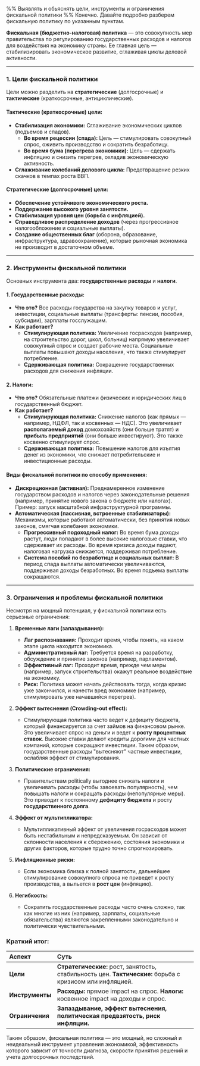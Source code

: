 %% Выявлять и обьяснять цели, инструменты и ограничения фискальной политики %%
Конечно. Давайте подробно разберем фискальную политику по указанным пунктам.

**Фискальная (бюджетно-налоговая) политика** — это совокупность мер правительства по регулированию государственных расходов и налогов для воздействия на экономику страны. Ее главная цель — стабилизировать экономическое развитие, сглаживая циклы деловой активности.

---

### 1. Цели фискальной политики

Цели можно разделить на **стратегические** (долгосрочные) и **тактические** (краткосрочные, антициклические).

#### Тактические (краткосрочные) цели:
*   **Стабилизация экономики:** Сглаживание экономических циклов (подъемов и спадов).
    *   **Во время рецессии (спада):** Цель — стимулировать совокупный спрос, оживить производство и сократить безработицу.
    *   **Во время бума (перегрева экономики):** Цель — сдержать инфляцию и снизить перегрев, охладив экономическую активность.
*   **Сглаживание колебаний делового цикла:** Предотвращение резких скачков в темпах роста ВВП.

#### Стратегические (долгосрочные) цели:
*   **Обеспечение устойчивого экономического роста.**
*   **Поддержание высокого уровня занятости.**
*   **Стабилизация уровня цен (борьба с инфляцией).**
*   **Справедливое распределение доходов** (через прогрессивное налогообложение и социальные выплаты).
*   **Создание общественных благ** (оборона, образование, инфраструктура, здравоохранение), которые рыночная экономика не производит в достаточном объеме.

---

### 2. Инструменты фискальной политики

Основных инструмента два: **государственные расходы** и **налоги**.

#### 1. Государственные расходы:
*   **Что это?** Все расходы государства на закупку товаров и услуг, инвестиции, социальные выплаты (трансферты: пенсии, пособия, субсидии), зарплаты госслужащим.
*   **Как работает?**
    *   **Стимулирующая политика:** Увеличение госрасходов (например, на строительство дорог, школ, больниц) напрямую увеличивает совокупный спрос и создает рабочие места. Социальные выплаты повышают доходы населения, что также стимулирует потребление.
    *   **Сдерживающая политика:** Сокращение государственных расходов для снижения инфляции.

#### 2. Налоги:
*   **Что это?** Обязательные платежи физических и юридических лиц в государственный бюджет.
*   **Как работает?**
    *   **Стимулирующая политика:** Снижение налогов (как прямых — например, НДФЛ, так и косвенных — НДС). Это увеличивает **располагаемый доход** домохозяйств (они больше тратят) и **прибыль предприятий** (они больше инвестируют). Это также косвенно стимулирует спрос.
    *   **Сдерживающая политика:** Повышение налогов для изъятия денег из экономики, что снижает потребительские и инвестиционные расходы.

#### Виды фискальной политики по способу применения:

*   **Дискреционная (активная):** Преднамеренное изменение государством расходов и налогов через законодательные решения (например, принятие нового закона о бюджете или налогах). Пример: запуск масштабной инфраструктурной программы.
*   **Автоматическая (пассивная, встроенные стабилизаторы):** Механизмы, которые работают автоматически, без принятия новых законов, смягчая колебания экономики.
    *   **Прогрессивный подоходный налог:** Во время бума доходы растут, люди попадают в более высокие налоговые ставки, что сдерживает их расходы. Во время кризиса доходы падают, налоговая нагрузка снижается, поддерживая потребление.
    *   **Система пособий по безработице и социальных выплат:** В период спада выплаты автоматически увеличиваются, поддерживая доходы безработных. Во время подъема выплаты сокращаются.

---

### 3. Ограничения и проблемы фискальной политики

Несмотря на мощный потенциал, у фискальной политики есть серьезные ограничения:

1.  **Временные лаги (запаздывания):**
    *   **Лаг распознавания:** Проходит время, чтобы понять, на каком этапе цикла находится экономика.
    *   **Административный лаг:** Требуется время на разработку, обсуждение и принятие законов (например, парламентом).
    *   **Эффективный лаг:** Проходит время, прежде чем меры (например, запуск строительства) окажут реальное воздействие на экономику.
    *   **Риск:** Политика может начать действовать тогда, когда кризис уже закончился, и нанести вред экономике (например, стимулировать уже начавшийся перегрев).

2.  **Эффект вытеснения (Crowding-out effect):**
    *   Стимулирующая политика часто ведет к дефициту бюджета, который финансируется за счет займов на финансовом рынке. Это увеличивает спрос на деньги и ведет к **росту процентных ставок**. Высокие ставки делают кредиты дорогими для частных компаний, которые сокращают инвестиции. Таким образом, государственные расходы "вытесняют" частные инвестиции, ослабляя эффект от стимулирования.

3.  **Политические ограничения:**
    *   Правительствам politically выгоднее снижать налоги и увеличивать расходы (чтобы завоевать популярность), чем повышать налоги и сокращать расходы (непопулярные меры). Это приводит к постоянному **дефициту бюджета** и росту **государственного долга**.

4.  **Эффект от мультипликатора:**
    *   Мультипликативный эффект от увеличения госрасходов может быть нестабильным и непредсказуемым. Он зависит от склонности населения к сбережению, состояния экономики и других факторов, которые трудно точно спрогнозировать.

5.  **Инфляционные риски:**
    *   Если экономика близка к полной занятости, дальнейшее стимулирование совокупного спроса не приведет к росту производства, а выльется в **рост цен** (инфляцию).

6.  **Негибкость:**
    *   Сократить государственные расходы часто очень сложно, так как многие из них (например, зарплаты, социальные обязательства) являются закрепленными законодательно и политически чувствительными.

### Краткий итог:

| Аспект | Суть |
| :--- | :--- |
| **Цели** | **Стратегические:** рост, занятость, стабильность цен. **Тактические:** борьба с кризисом или инфляцией. |
| **Инструменты** | **Расходы:** прямое impact на спрос. **Налоги:** косвенное impact на доходы и спрос. |
| **Ограничения** | **Запаздывание,** **эффект вытеснения,** **политическая предвзятость,** **риск инфляции.** |

Таким образом, фискальная политика — это мощный, но сложный и неидеальный инструмент управления экономикой, эффективность которого зависит от точности диагноза, скорости принятия решений и учета долгосрочных последствий.